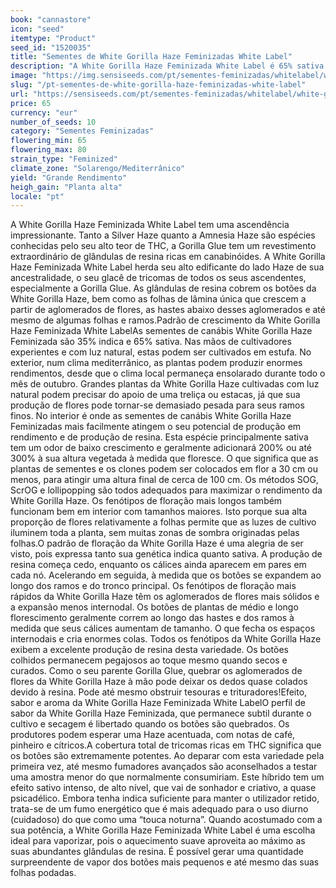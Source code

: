 ```yaml
---
book: "cannastore"
icon: "seed"
itemtype: "Product"
seed_id: "1520035"
title: "Sementes de White Gorilla Haze Feminizadas White Label"
description: "A White Gorilla Haze Feminizada White Label é 65% sativa e 35% indica. Tem um efeito relaxante de nível cerebral, um aroma subtil e produz imensa resina."
image: "https://img.sensiseeds.com/pt/sementes-feminizadas/whitelabel/white-gorilla-haze-image.png"
slug: "/pt-sementes-de-white-gorilla-haze-feminizadas-white-label"
url: "https://sensiseeds.com/pt/sementes-feminizadas/whitelabel/white-gorilla-haze?a_aid=cannastore"
price: 65
currency: "eur"
number_of_seeds: 10
category: "Sementes Feminizadas"
flowering_min: 65
flowering_max: 80
strain_type: "Feminized"
climate_zone: "Solarengo/Mediterrânico"
yield: "Grande Rendimento"
heigh_gain: "Planta alta"
locale: "pt"
---
```

A White Gorilla Haze Feminizada White Label tem uma ascendência impressionante. Tanto a Silver Haze quanto a Amnesia Haze são espécies conhecidas pelo seu alto teor de THC, a Gorilla Glue tem um revestimento extraordinário de glândulas de resina ricas em canabinóides. A White Gorilla Haze Feminizada White Label herda seu alto edificante do lado Haze de sua ancestralidade, o seu glacê de tricomas de todos os seus ascendentes, especialmente a Gorilla Glue. As glândulas de resina cobrem os botões da White Gorilla Haze, bem como as folhas de lâmina única que crescem a partir de aglomerados de flores, as hastes abaixo desses aglomerados e até mesmo de algumas folhas e ramos.Padrão de crescimento da White Gorilla Haze Feminizada White LabelAs sementes de canábis White Gorilla Haze Feminizada são 35% indica e 65% sativa. Nas mãos de cultivadores experientes e com luz natural, estas podem ser cultivados em estufa. No exterior, num clima mediterrânico, as plantas podem produzir enormes rendimentos, desde que o clima local permaneça ensolarado durante todo o mês de outubro. Grandes plantas da White Gorilla Haze cultivadas com luz natural podem precisar do apoio de uma treliça ou estacas, já que sua produção de flores pode tornar-se demasiado pesada para seus ramos finos. No interior é onde as sementes de canábis White Gorilla Haze Feminizadas mais facilmente atingem o seu potencial de produção em rendimento e de produção de resina. Esta espécie principalmente sativa tem um odor de baixo crescimento e geralmente adicionará 200% ou até 300% à sua altura vegetada à medida que floresce. O que significa que as plantas de sementes e os clones podem ser colocados em flor a 30 cm ou menos, para atingir uma altura final de cerca de 100 cm. Os métodos SOG, ScrOG e lollipopping são todos adequados para maximizar o rendimento da White Gorilla Haze. Os fenótipos de floração mais longos também funcionam bem em interior com tamanhos maiores. Isto porque sua alta proporção de flores relativamente a folhas permite que as luzes de cultivo iluminem toda a planta, sem muitas zonas de sombra originadas pelas folhas.O padrão de floração da White Gorilla Haze é uma alegria de ser visto, pois expressa tanto sua genética indica quanto sativa. A produção de resina começa cedo, enquanto os cálices ainda aparecem em pares em cada nó. Acelerando em seguida, à medida que os botões se expandem ao longo dos ramos e do tronco principal. Os fenótipos de floração mais rápidos da White Gorilla Haze têm os aglomerados de flores mais sólidos e a expansão menos internodal. Os botões de plantas de médio e longo florescimento geralmente correm ao longo das hastes e dos ramos à medida que seus cálices aumentam de tamanho. O que fecha os espaços internodais e cria enormes colas. Todos os fenótipos da White Gorilla Haze exibem a excelente produção de resina desta variedade. Os botões colhidos permanecem pegajosos ao toque mesmo quando secos e curados. Como o seu parente Gorilla Glue, quebrar os aglomerados de flores da White Gorilla Haze à mão pode deixar os dedos quase colados devido à resina. Pode até mesmo obstruir tesouras e trituradores!Efeito, sabor e aroma da White Gorilla Haze Feminizada White LabelO perfil de sabor da White Gorilla Haze Feminizada, que permanece subtil durante o cultivo e secagem é libertado quando os botões são quebrados. Os produtores podem esperar uma Haze acentuada, com notas de café, pinheiro e cítricos.A cobertura total de tricomas ricas em THC significa que os botões são extremamente potentes. Ao deparar com esta variedade pela primeira vez, até mesmo fumadores avançados são aconselhados a testar uma amostra menor do que normalmente consumiriam. Este híbrido tem um efeito sativo intenso, de alto nível, que vai de sonhador e criativo, a quase psicadélico. Embora tenha indica suficiente para manter o utilizador retido, trata-se de um fumo energético que é mais adequado para o uso diurno (cuidadoso) do que como uma “touca noturna”. Quando acostumado com a sua potência, a White Gorilla Haze Feminizada White Label é uma escolha ideal para vaporizar, pois o aquecimento suave aproveita ao máximo as suas abundantes glândulas de resina. É possível gerar uma quantidade surpreendente de vapor dos botões mais pequenos e até mesmo das suas folhas podadas.
